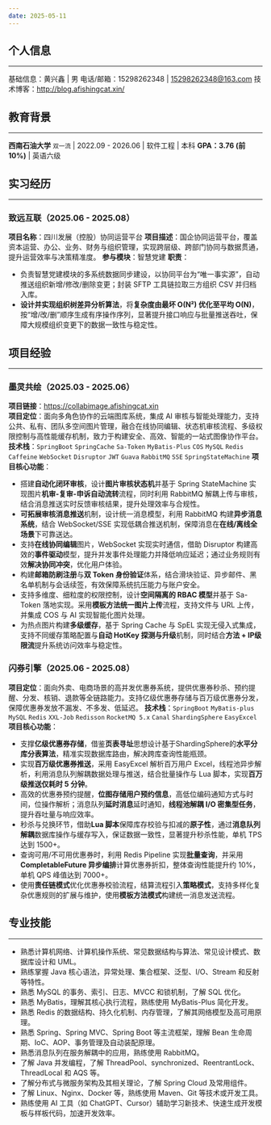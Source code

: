 ```yaml
---
date: 2025-05-11
---
```


## 个人信息
---
基础信息：黄兴鑫 | 男 
电话/邮箱：15298262348 |  15298262348@163.com
技术博客：http://blog.afishingcat.xin/
## 教育背景
---
**西南石油大学** `双一流` | 2022.09 - 2026.06 | 软件工程 | 本科
**GPA：3.76 (前10%)** | 英语六级
## 实习经历
---
### 致远互联（2025.06 - 2025.08）
**项目名称**：四川发展（控股）协同运营平台
**项目描述**：国企协同运营平台，覆盖资本运营、办公、业务、财务与组织管理，实现跨层级、跨部门协同与数据贯通，提升运营效率与决策精准度。
**参与模块**：智慧党建
**职责**：
- 负责智慧党建模块的多系统数据同步建设，以协同平台为“唯一事实源”，自动推送组织新增/修改/删除变更；封装 SFTP 工具链拉取三方组织 CSV 并归档入库。
- **设计并实现组织树差异分析算法**，将**复杂度由最坏 O(N²) 优化至平均 O(N)**，按“增/改/删”顺序生成有序操作序列，显著提升接口响应与批量推送吞吐，保障大规模组织变更下的数据一致性与稳定性。
## 项目经验
---
### 墨灵共绘（2025.03 - 2025.06）
**项目链接**：https://collabimage.afishingcat.xin  
**项目定位**：面向多角色协作的云端图库系统，集成 AI 审核与智能处理能力，支持公共、私有、团队多空间图片管理，融合在线协同编辑、状态机审核流程、多级权限控制与高性能缓存机制，致力于构建安全、高效、智能的一站式图像协作平台。
**技术栈**：`SpringBoot` `SpringCache` `Sa-Token` `MyBatis-Plus` `COS` `MySQL` `Redis` `Caffeine` `WebSocket` `Disruptor` `JWT` `Guava` `RabbitMQ` `SSE` `SpringStateMachine`
 **项目核心功能**：
- 搭建**自动化闭环审核**，设计**图片审核状态机**并基于 Spring StateMachine 实现图片**机审-复审-申诉自动流转**流程，同时利用 RabbitMQ 解耦上传与审核，结合消息推送实时反馈审核结果，提升处理效率与合规性。
- **可拓展审核消息推送**机制，设计统一消息模型，利用 RabbitMQ 构建**异步消息系统**，结合 WebSocket/SSE 实现低耦合推送机制，保障消息在**在线/离线全场景**下可靠送达。
- 支持**在线协同编辑**图片，WebSocket 实现实时通信，借助 Disruptor 构建高效的**事件驱动**模型，提升并发事件处理能力并降低响应延迟；通过业务规则有效**解决协同冲突**，优化用户体验。
- 构建**邮箱防刷注册**与**双 Token 身份验证**体系，结合滑块验证、异步邮件、黑名单机制与会话续签，有效保障系统抗压能力与账户安全。
- 支持多维度、细粒度的权限控制，设计**空间隔离的 RBAC 模型**并基于 Sa-Token 落地实现。采用**模板方法统一图片上传**流程，支持文件与 URL 上传，并集成 COS 与 AI 实现智能化图片处理。
- 为热点图片构建**多级缓存**，基于 Spring Cache 与 SpEL 实现无侵入式集成，支持不同缓存策略配置与**自动 HotKey 探测与升级**机制，同时结合**方法 + IP级限流**提升系统访问效率与稳定性。
### 闪券引擎（2025.06 - 2025.08）
**项目定位**：面向外卖、电商场景的高并发优惠券系统，提供优惠券秒杀、预约提醒、分发、核销、退款等全链路能力。支持亿级优惠券存储与百万级优惠券分发，保障优惠券发放不漏发、不多发、低延迟。
**技术栈**：`SpringBoot` `MyBatis-plus` `MySQL` `Redis` `XXL-Job` `Redisson` `RocketMQ 5.x` `Canal` `ShardingSphere` `EasyExcel`
**项目核心功能**：
- 支撑**亿级优惠券存储**，借鉴**页表寻址**思想设计基于ShardingSphere的**水平分库分表算法**，精准实现数据库路由，解决跨库查询性能瓶颈。
- 实现**百万级优惠券推送**，采用 EasyExcel 解析百万用户 Excel，线程池异步解析，利用消息队列解耦数据处理与推送，结合批量操作与 Lua 脚本，实现**百万级推送仅耗时 5 分钟**。
- 高效的优惠券预约提醒，**位图存储用户预约信息**，高低位编码通知方式与时间，位操作解析；消息队列**延时消息**延时通知，**线程池解耦 I/O 密集型任务**，提升吞吐量与响应效率。
- 秒杀与兑换环节，借助**Lua 脚本**保障库存校验与扣减的**原子性**，通过**消息队列解耦**数据库操作与缓存写入，保证数据一致性，显著提升秒杀性能，单机 TPS 达到 1500+。
- 查询可用/不可用优惠券时，利用 Redis Pipeline 实现**批量查询**，并采用 **CompletableFuture 异步编排**计算优惠券折扣，整体查询性能提升约 10%，单机 QPS 峰值达到 7000+。
- 使用**责任链模式**优化优惠券校验流程，结算流程引入**策略模式**，支持多样化复杂优惠规则的扩展与维护，使用**模板方法模式**构建统一消息发送流程。
## 专业技能
---
- 熟悉计算机网络、计算机操作系统、常见数据结构与算法、常见设计模式、数据库设计和 UML。
- 熟练掌握 Java 核心语法，异常处理、集合框架、泛型、I/O、Stream 和反射等特性。
- 熟悉 MySQL 的事务、索引、日志、MVCC 和锁机制，了解 SQL 优化。
- 熟悉 MyBatis，理解其核心执行流程，熟练使用 MyBatis-Plus 简化开发。
- 熟悉 Redis 的数据结构、持久化机制、内存管理，了解其网络模型及高可用原理。
- 熟悉 Spring、Spring MVC、Spring Boot 等主流框架，理解 Bean 生命周期、IoC、AOP、事务管理及自动装配原理。
- 熟悉消息队列在服务解耦中的应用，熟练使用 RabbitMQ。
- 了解 Java 并发编程，了解 ThreadPool、synchronized、ReentrantLock、ThreadLocal 和 AQS 等。
- 了解分布式与微服务架构及其相关理论，了解 Spring Cloud 及常用组件。
- 了解 Linux、Nginx、Docker 等，熟练使用 Maven、Git 等技术或开发工具。
- 熟练使用 AI 工具（如 ChatGPT、Cursor）辅助学习新技术、快速生成开发模板与样板代码，加速开发效率。


